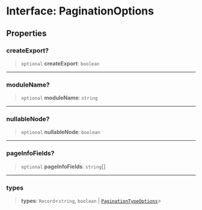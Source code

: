 # Interface: PaginationOptions

## Properties

### createExport?

> `optional` **createExport**: `boolean`

---

### moduleName?

> `optional` **moduleName**: `string`

---

### nullableNode?

> `optional` **nullableNode**: `boolean`

---

### pageInfoFields?

> `optional` **pageInfoFields**: `string`[]

---

### types

> **types**: `Record`\<`string`, `boolean` \| [`PaginationTypeOptions`](PaginationTypeOptions.md)\>
